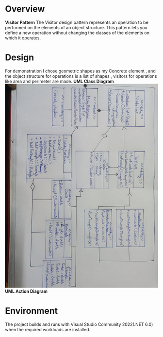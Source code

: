 # Overview
**Visitor Pattern** The Visitor design pattern represents an operation to be performed on the elements of an object structure. This pattern lets you define a new operation without changing the classes of the elements on which it operates.
# Design
For demonstration I chose geometric shapes as my Concrete element , and the object structure for operations is a list of shapes , visitors for operations like area and perimeter are made.
**UML Class Diagram**
![UML Class Diagram](umlClassDiagram.jpg)
**UML Action Diagram**

# Environment
The project builds and runs with Visual Studio Community 2022(.NET 6.0) when the required workloads are installed.
